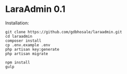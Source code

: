 # LaraAdmin 0.1

Installation:
```
git clone https://github.com/gdbhosale/laraadmin.git
cd laraadmin
composer install
cp .env.example .env
php artisan key:generate
php artisan migrate

npm install
gulp

```
